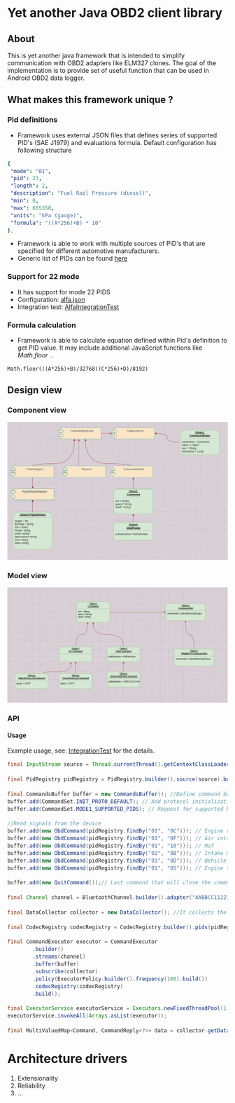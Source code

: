 # Yet another Java OBD2 client library

## About

This is yet another java framework that is intended to simplify communication with OBD2 adapters like ELM327 clones.
The goal of the implementation is to provide set of useful function that can be used in Android OBD2 data logger.

## What makes this framework unique ?

### Pid definitions

* Framework uses external JSON files that defines series of supported PID's (SAE J1979) and evaluations formula. Default configuration has following structure 

```yaml
{
 "mode": "01",
 "pid": 23,
 "length": 2,
 "description": "Fuel Rail Pressure (diesel)",
 "min": 0,
 "max": 655350,
 "units": "kPa (gauge)",
 "formula": "((A*256)+B) * 10"
},
```


* Framework is able to work with multiple sources of PID's that are specified for different automotive manufacturers.
* Generic list of PIDs can be found [here](./src/main/resources/generic.json "generic.json")


### Support for 22 mode

* It has support for mode 22 PIDS
* Configuration: [alfa.json](./src/main/resources/alfa.json?raw=true "alfa.json")
* Integration test: [AlfaIntegrationTest](./src/test/java/org/openobd2/core/AlfaIntegrationTest.java "AlfaIntegrationTest.java") 



### Formula calculation

* Framework is able to calculate equation defined within Pid's definition to get PID value. 
It may include additional JavaScript functions like *Math.floor* ..

``` 
Math.floor(((A*256)+B)/32768((C*256)+D)/8192)
```


## Design view

###  Component view


![Alt text](./src/main/resources/component.png?raw=true "Component view")


###  Model view


![Alt text](./src/main/resources/model.png?raw=true "Model view")


###  API



#### Usage

Example usage, see: [IntegrationTest](./src/test/java/org/openobd2/core/IntegrationTest.java "IntegrationTest.java") for the details.

```java
final InputStream source = Thread.currentThread().getContextClassLoader().getResourceAsStream("generic.json");

final PidRegistry pidRegistry = PidRegistry.builder().source(source).build();

final CommandsBuffer buffer = new CommandsBuffer(); //Define command buffer
buffer.add(CommandSet.INIT_PROTO_DEFAULT); // Add protocol initialization AT commands
buffer.add(CommandSet.MODE1_SUPPORTED_PIDS); // Request for supported PID's

//Read signals from the device
buffer.add(new ObdCommand(pidRegistry.findBy("01", "0C"))); // Engine rpm
buffer.add(new ObdCommand(pidRegistry.findBy("01", "0F"))); // Air intake
buffer.add(new ObdCommand(pidRegistry.findBy("01", "10"))); // Maf
buffer.add(new ObdCommand(pidRegistry.findBy("01", "0B"))); // Intake manifold pressure
buffer.add(new ObdCommand(pidRegistry.findBy("01", "0D"))); // Behicle speed
buffer.add(new ObdCommand(pidRegistry.findBy("01", "05"))); // Engine temp

buffer.add(new QuitCommand());// Last command that will close the communication

final Channel channel = BluetoothChannel.builder().adapter("AABBCC112233").build(); // Define BT streams

final DataCollector collector = new DataCollector(); //It collects the 

final CodecRegistry codecRegistry = CodecRegistry.builder().pids(pidRegistry).build();

final CommandExecutor executor = CommandExecutor
		.builder()
		.streams(channel)
		.buffer(buffer)
		.subscribe(collector)
		.policy(ExecutorPolicy.builder().frequency(100).build())
		.codecRegistry(codecRegistry)
		.build();

final ExecutorService executorService = Executors.newFixedThreadPool(1);
executorService.invokeAll(Arrays.asList(executor));

final MultiValuedMap<Command, CommandReply<?>> data = collector.getData();
```

# Architecture drivers

1. Extensionality
2. Reliability
3. ...


